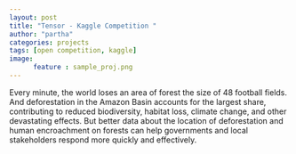 ```yaml
---
layout: post
title: "Tensor - Kaggle Competition "
author: "partha"
categories: projects
tags: [open competition, kaggle]
image:
      feature :	sample_proj.png
---
```

Every minute, the world loses an area of forest the size of 48 football fields. And deforestation in the Amazon Basin accounts for the largest share, contributing to reduced biodiversity, habitat loss, climate change, and other devastating effects. But better data about the location of deforestation and human encroachment on forests can help governments and local stakeholders respond more quickly and effectively.


